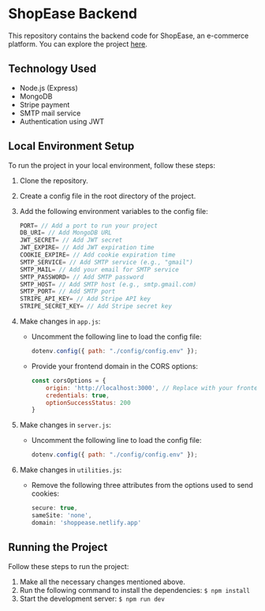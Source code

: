 # ShopEase Backend

This repository contains the backend code for ShopEase, an e-commerce platform. You can explore the project [here](https://shoppease.netlify.app/).

## Technology Used

- Node.js (Express)
- MongoDB
- Stripe payment
- SMTP mail service
- Authentication using JWT

## Local Environment Setup

To run the project in your local environment, follow these steps:

1. Clone the repository.
2. Create a config file in the root directory of the project.
3. Add the following environment variables to the config file:
     ```javascript
     PORT= // Add a port to run your project
     DB_URI= // Add MongoDB URL
     JWT_SECRET= // Add JWT secret
     JWT_EXPIRE= // Add JWT expiration time
     COOKIE_EXPIRE= // Add cookie expiration time 
     SMTP_SERVICE= // Add SMTP service (e.g., "gmail") 
     SMTP_MAIL= // Add your email for SMTP service 
     SMTP_PASSWORD= // Add SMTP password 
     SMTP_HOST= // Add SMTP host (e.g., smtp.gmail.com) 
     SMTP_PORT= // Add SMTP port 
     STRIPE_API_KEY= // Add Stripe API key 
     STRIPE_SECRET_KEY= // Add Stripe secret key
     ```
4. Make changes in `app.js`:
   - Uncomment the following line to load the config file:
     ```javascript
     dotenv.config({ path: "./config/config.env" });
     ```
   - Provide your frontend domain in the CORS options:
     ```javascript
     const corsOptions = {
         origin: 'http://localhost:3000', // Replace with your frontend domain (if running locally, use http://localhost:3000)
         credentials: true,
         optionSuccessStatus: 200
     }
     ```

5. Make changes in `server.js`:
   - Uncomment the following line to load the config file:
     ```javascript
     dotenv.config({ path: "./config/config.env" });
     ```

6. Make changes in `utilities.js`:
   - Remove the following three attributes from the options used to send cookies:
     ```javascript
     secure: true,
     sameSite: 'none',
     domain: 'shoppease.netlify.app'
     ```

## Running the Project

Follow these steps to run the project:

1. Make all the necessary changes mentioned above.
2. Run the following command to install the dependencies:
``$ npm install ``
3. Start the development server:
``$ npm run dev``
